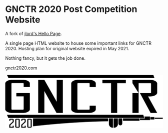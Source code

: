 # GNCTR 2020 Post Competition Website

A fork of [jlord's Hello Page](https://github.com/jlord/hello).

A single page HTML website to house some important links for GNCTR 2020. Hosting plan for original website expired in May 2021.

Nothing fancy, but it gets the job done.

[gnctr2020.com](https://www.gnctr2020.com)

![alt text](assets/images/GNCTR2020_Logo_Secondary_Black_Web.png "GNCTR 2020 Logo")